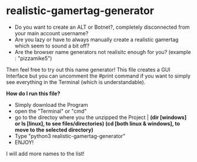 # realistic-gamertag-generator
+ Do you want to create an ALT or Botnet?, completely disconnected from your main account username?
+ Are you lazy or have to always manually create a realistic gamertag which seem to sound a bit off?
+ Are the browser name generators not realisitc enough for you? (example : "pizzamike5")

Then feel free to try out this name generator!
This file creates a GUI Interface but you can uncomment the #print command if you want to simply see everything in the Terminal (which is understandable).


**How do I run this file?**
+ Simply download the Program 
+ open the "Terminal" or "cmd"
+ go to the directoy where you the unzipped the Project  | __**(dir [windows] or ls [linux], to see files/directories) (cd [both linux & windows], to move to the selected directory)**__
+ Type "python3 realistic-gamertag-generator"
+ ENJOY!


I will add more names to the list!
